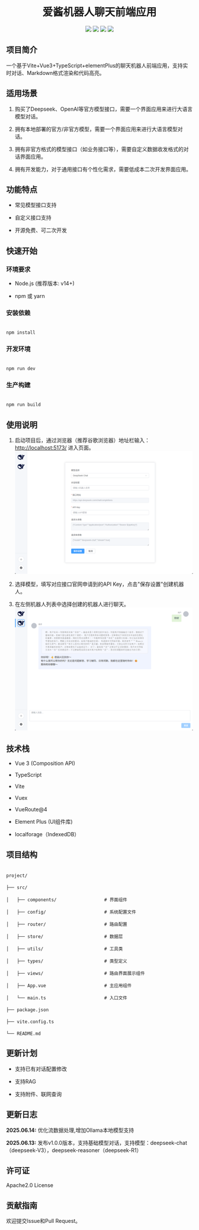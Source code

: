 <div align="center">

 <h1> 爱酱机器人聊天前端应用 </h1>

  <img src="https://img.shields.io/badge/Vue-3.5.13-brightgreen.svg"/>
  <img src="https://img.shields.io/badge/Vite-6.3.5-green.svg"/>
  <img src="https://img.shields.io/badge/Element Plus-2.9.11-blue.svg"/>
  <img src="https://img.shields.io/badge/License-Apache%202.0-blue.svg"/>
</div>

## 项目简介

一个基于Vite+Vue3+TypeScript+elementPlus的聊天机器人前端应用，支持实时对话、Markdown格式渲染和代码高亮。

## 适用场景

1. 购买了Deepseek、OpenAI等官方模型接口，需要一个界面应用来进行大语言模型对话。

2. 拥有本地部署的官方/非官方模型，需要一个界面应用来进行大语言模型对话。

3. 拥有非官方格式的模型接口（如业务接口等），需要自定义数据收发格式的对话界面应用。

4. 拥有开发能力，对于通用接口有个性化需求，需要低成本二次开发界面应用。

## 功能特点

- 常见模型接口支持

- 自定义接口支持

- 开源免费、可二次开发


## 快速开始

### 环境要求

- Node.js (推荐版本: v14+)

- npm 或 yarn

### 安装依赖

```bash

npm install

```

### 开发环境

```bash

npm run dev

```

### 生产构建

```bash

npm run build

```



## 使用说明

1. 启动项目后，通过浏览器（推荐谷歌浏览器）地址栏输入：[http://localhost:5173/](http://localhost:5173) 进入页面。
![输入图片说明](doc/tutorial001.png)

2. 选择模型，填写对应接口官网申请到的API Key，点击"保存设置"创建机器人。

3. 在左侧机器人列表中选择创建的机器人进行聊天。
![输入图片说明](doc/tutorial002.png)


## 技术栈

- Vue 3 (Composition API)

- TypeScript

- Vite

- Vuex

- VueRoute@4

- Element Plus (UI组件库)

- localforage（IndexedDB）

## 项目结构

```

project/

├── src/

│   ├── components/                  # 界面组件

│   ├── config/                      # 系统配置文件

│   ├── router/                      # 路由配置

│   ├── store/                       # 数据层

│   ├── utils/                       # 工具类

│   ├── types/                       # 类型定义 

│   ├── views/                       # 路由界面展示组件 

│   ├── App.vue                      # 主应用组件

│   └── main.ts                      # 入口文件

├── package.json

├── vite.config.ts

└── README.md

```
## 更新计划

- 支持已有对话配置修改

- 支持RAG

- 支持附件、联网查询

## 更新日志

**2025.06.14:**   优化流数据处理,增加Ollama本地模型支持

**2025.06.13:**   发布v1.0.0版本，支持基础模型对话，支持模型：deepseek-chat（deepseek-V3），deepseek-reasoner（deepseek-R1）

## 许可证

Apache2.0 License


## 贡献指南

欢迎提交Issue和Pull Request。
